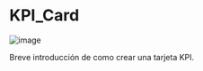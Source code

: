 # KPI_Card
![image](https://github.com/user-attachments/assets/8b27ec93-5a61-45ec-aee5-f0a362cc7302)

Breve introducción de como crear una tarjeta KPI. 

